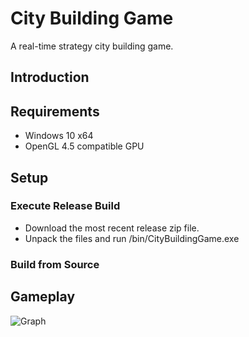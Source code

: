 # City Building Game

A real-time strategy city building game.

## Introduction



## Requirements

* Windows 10 x64
* OpenGL 4.5 compatible GPU

## Setup
### Execute Release Build

* Download the most recent release zip file.
* Unpack the files and run /bin/CityBuildingGame.exe 

### Build from Source

## Gameplay

![Graph](media/screenshot2.png)


